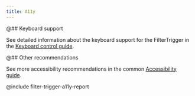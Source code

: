 ```yaml
---
title: A11y
---
```


@## Keyboard support

See detailed information about the keyboard support for the FilterTrigger in the [Keyboard control guide](/core-principles/a11y/a11y-keyboard/#ae2a0e).

@## Other recommendations

See more accessibility recommendations in the common [Accessibility guide](/core-principles/a11y/).

@include filter-trigger-a11y-report
